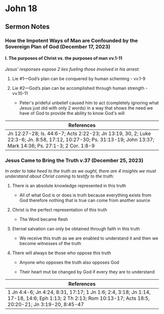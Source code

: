 # John 18

## Sermon Notes

### How the Impotent Ways of Man are Confounded by the Sovereign Plan of God (December 17, 2023)

#### I. The purposes of Christ vs. the purposes of man vv.1-11

_Jesus’ responses expose 2 lies fueling those involved in his arrest:_

1. Lie #1—God’s plan can be conquered by human scheming - vv.1-9

2. Lie #2—God’s plan can be accomplished through human strength -  vv.10-11

    - Peter's prideful unbelief caused him to act (completely ignoring what Jesus just did with only 2 words) in a way that shows the need we have of God to provide the ability to know God's will

|References|
|-|
|Jn 12:27-28; Is. 44:6-7; Acts 2:22-23; Jn 13:19, 30, 2; Luke 22:3-6; Jn. 8:58, 17:12, 10:27-30; Ps. 31:13-19; John 13:37; Mark 14:36; Ps. 27:1-3; 2 Cor. 1:8-9|

### Jesus Came to Bring the Truth v.37 (December 25, 2023)

_In order to take heed to the truth as we ought, there are 4 insights we must understand about Christ coming to testify to the truth:_

1. There is an absolute knowledge represented in this truth

    - All of what God is or does is truth because everything exists from God therefore nothing that is true can come from another source

1. Christ is the perfect representation of this truth

    - The Word became flesh

1. Eternal salvation can only be obtained through faith in this truth

    - We receive this truth as we are enabled to understand it and then we become witnesses of the truth

1. There will always be those who oppose this truth

    - Anyone who opposes the truth also opposes God

    - Their heart mut be changed by God if every they are to understand

|References|
|-|
|1 Jn 4:4-6; Jn 4:24, 8:31, 17:17; 1 Jn 1:6; 2:4, 3:18; Jn 1:14, 17-18, 14:6; Eph 1:13; 2 Th 2:13; Rom 10:13-17; Acts 18:5, 20:20-21; Jn 3:19-20, 8:45-47|